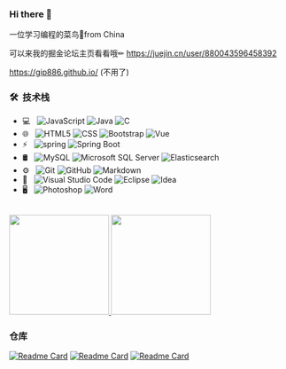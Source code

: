 ### Hi there 👋

<!-- Your title -->
一位学习编程的菜鸟🚀from China

可以来我的掘金论坛主页看看哦✏ https://juejin.cn/user/880043596458392

https://gip886.github.io/ (不用了)


<h3> 🛠 &nbsp;技术栈</h3>

- 💻 &nbsp;
  ![JavaScript](https://img.shields.io/badge/-JavaScript-333333?style=flat&logo=JavaScript)
  ![Java](https://img.shields.io/badge/-Java-333333?style=flat&logo=Java&logoColor=red)
  ![C](https://img.shields.io/badge/-C-333333?style=flat&logo=C&logoColor=A8B9CC)
- 🌐 &nbsp;
  ![HTML5](https://img.shields.io/badge/-HTML5-333333?style=flat&logo=HTML5)
  ![CSS](https://img.shields.io/badge/-CSS-333333?style=flat&logo=CSS3&logoColor=1572B6)
  ![Bootstrap](https://img.shields.io/badge/-Bootstrap-333333?style=flat&logo=bootstrap&logoColor=563D7C)
  ![Vue](https://img.shields.io/badge/-Vue-333333?style=flat&logo=Vue.js)
- ⚡️ &nbsp;
  ![spring](https://img.shields.io/badge/-spring-333333?style=flat&logo=spring)
  ![Spring Boot](https://img.shields.io/badge/-SpringBoot-333333?style=flat&logo=SpringBoot)
- 🛢 &nbsp;
  ![MySQL](https://img.shields.io/badge/-MySQL-333333?style=flat&logo=mysql&logoColor=007ACC&labelColor=ffffff)
  ![Microsoft SQL Server](https://img.shields.io/badge/MicrosoftSQLServer-333333?style=flat&logo=MicrosoftSQLServer)
  ![Elasticsearch](https://img.shields.io/badge/-Elasticsearch-333333?style=flat&logo=Elasticsearch)
- ⚙️ &nbsp;
  ![Git](https://img.shields.io/badge/-Git-333333?style=flat&logo=git)
  ![GitHub](https://img.shields.io/badge/-GitHub-333333?style=flat&logo=github)
  ![Markdown](https://img.shields.io/badge/-Markdown-333333?style=flat&logo=markdown)
- 🔧 &nbsp;
  ![Visual Studio Code](https://img.shields.io/badge/-Visual%20Studio%20Code-333333?style=flat&logo=visual-studio-code&logoColor=007ACC)
  ![Eclipse](https://img.shields.io/badge/-Eclipse-333333?style=flat&logo=eclipse-ide&logoColor=2C2255)
  ![Idea](https://img.shields.io/badge/-Idea-333333?style=flat&logo=intellijidea)
- 🖥 &nbsp;
  ![Photoshop](https://img.shields.io/badge/-Photoshop-333333?style=flat&logo=adobe-photoshop)
  ![Word](https://img.shields.io/badge/-Word-333333?style=flat&logo=microsoft-word&logoColor=2B579A&labelColor=ffffff)
<br/>

<a href="https://github.com/Gip886">
  <img height="180em" src="https://github-readme-stats.vercel.app/api?username=Gip886&theme=vue&show_icons=true" />
  <img height="180em" src="https://github-readme-stats.vercel.app/api/top-langs/?username=Gip886&theme=vue&layout=compact" />
</a>

<br/>



<!-- 仓库重点项目介绍 -->
### 仓库
[![Readme Card](https://github-readme-stats.vercel.app/api/pin/?username=Gip886&repo=vue-homework)](https://github.com/Gip886/vue-homework)
[![Readme Card](https://github-readme-stats.vercel.app/api/pin/?username=Gip886&repo=2021ssm-inventory)](https://github.com/Gip886/2021ssm-inventory)
[![Readme Card](https://github-readme-stats.vercel.app/api/pin/?username=Gip886&repo=wx-App-campus)](https://github.com/Gip886/wx-App-campus)




<!-- **Gip886/Gip886** is a ✨ _special_ ✨ repository because its `README.md` (this file) appears on your GitHub profile.

Here are some ideas to get you started:

- 🔭 I’m currently working on ...
- 🌱 I’m currently learning ...
- 👯 I’m looking to collaborate on ...
- 🤔 I’m looking for help with ...
- 💬 Ask me about ...
- 📫 How to reach me: ...
- 😄 Pronouns: ...
- ⚡ Fun fact: ... -->


